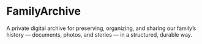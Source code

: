 # FamilyArchive
A private digital archive for preserving, organizing, and sharing our family’s history — documents, photos, and stories — in a structured, durable way.
